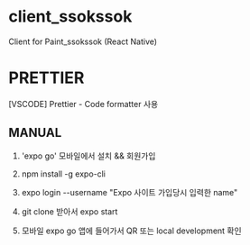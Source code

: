 # client_ssokssok

Client for Paint_ssokssok (React Native)

# PRETTIER

[VSCODE]
Prettier - Code formatter 사용

## MANUAL

1. 'expo go' 모바일에서 설치 && 회원가입

2. npm install -g expo-cli

3. expo login --username "Expo 사이트 가입당시 입력한 name"

4. git clone 받아서 expo start

5. 모바일 expo go 앱에 들어가서 QR 또는 local development 확인
